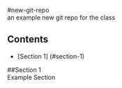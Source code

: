 #new-git-repo  
an example new git repo for the class  
  
## Contents  
* [Section 1] (#section-1)  
  
##Section 1  
Example Section 

